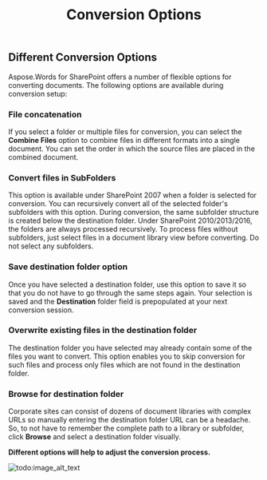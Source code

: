 ﻿---
title: Conversion Options
type: docs
weight: 20
url: /sharepoint/conversion-options/
---

## Different Conversion Options

Aspose.Words for SharePoint offers a number of flexible options for converting documents. The following options are available during conversion setup:

### File concatenation

If you select a folder or multiple files for conversion, you can select the **Combine Files** option to combine files in different formats into a single document. You can set the order in which the source files are placed in the combined document.

### Convert files in SubFolders

This option is available under SharePoint 2007 when a folder is selected for conversion. You can recursively convert all of the selected folder's subfolders with this option. During conversion, the same subfolder structure is created below the destination folder. Under SharePoint 2010/2013/2016, the folders are always processed recursively. To process files without subfolders, just select files in a document library view before converting. Do not select any subfolders.

### Save destination folder option

Once you have selected a destination folder, use this option to save it so that you do not have to go through the same steps again. Your selection is saved and the **Destination** folder field is prepopulated at your next conversion session.

### Overwrite existing files in the destination folder

The destination folder you have selected may already contain some of the files you want to convert. This option enables you to skip conversion for such files and process only files which are not found in the destination folder.

### Browse for destination folder

Corporate sites can consist of dozens of document libraries with complex URLs so manually entering the destination folder URL can be a headache. So, to not have to remember the complete path to a library or subfolder, click **Browse** and select a destination folder visually. 



**Different options will help to adjust the conversion process.** 

![todo:image_alt_text](conversion-options_1.png)
